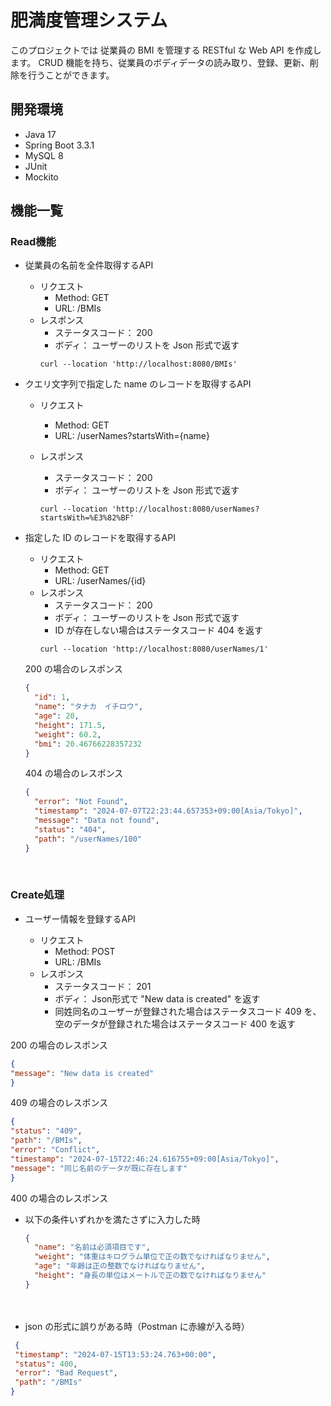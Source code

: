 # 肥満度管理システム

このプロジェクトでは 従業員の BMI を管理する RESTful な Web API を作成します。
CRUD 機能を持ち、従業員のボディデータの読み取り、登録、更新、削除を行うことができます。

## 開発環境

- Java 17
- Spring Boot 3.3.1
- MySQL 8
- JUnit
- Mockito

## 機能一覧

### Read機能

- 従業員の名前を全件取得するAPI
    - リクエスト
        - Method: GET
        - URL: /BMIs
    - レスポンス
        - ステータスコード： 200
        - ボディ： ユーザーのリストを Json 形式で返す
      ```curl
      curl --location 'http://localhost:8080/BMIs'
      ```

- クエリ文字列で指定した name のレコードを取得するAPI
    - リクエスト
        - Method: GET
        - URL: /userNames?startsWith={name}

    - レスポンス
        - ステータスコード： 200
        - ボディ： ユーザーのリストを Json 形式で返す
      ```curl
      curl --location 'http://localhost:8080/userNames?startsWith=%E3%82%BF'
      ```

- 指定した ID のレコードを取得するAPI

    - リクエスト
        - Method: GET
        - URL: /userNames/{id}
    - レスポンス
        - ステータスコード： 200
        - ボディ： ユーザーのリストを Json 形式で返す
        - ID が存在しない場合はステータスコード 404 を返す
      ```curl
      curl --location 'http://localhost:8080/userNames/1'
      ```

  200 の場合のレスポンス
  ```json
  {
    "id": 1,
    "name": "タナカ　イチロウ",
    "age": 20,
    "height": 171.5,
    "weight": 60.2,
    "bmi": 20.46766228357232
  }
  ```

  404 の場合のレスポンス

  ```json
  {
    "error": "Not Found",
    "timestamp": "2024-07-07T22:23:44.657353+09:00[Asia/Tokyo]",
    "message": "Data not found",
    "status": "404",
    "path": "/userNames/100"
  }
  ```

<br>

### Create処理

- ユーザー情報を登録するAPI

    - リクエスト
        - Method: POST
        - URL: /BMIs
    - レスポンス
        - ステータスコード： 201
        - ボディ： Json形式で "New data is created" を返す
        - 同姓同名のユーザーが登録された場合はステータスコード 409 を、 空のデータが登録された場合はステータスコード 400
          を返す

200 の場合のレスポンス

   ```json
  {
  "message": "New data is created"
}
  ```

409 の場合のレスポンス

  ```json
  {
  "status": "409",
  "path": "/BMIs",
  "error": "Conflict",
  "timestamp": "2024-07-15T22:46:24.616755+09:00[Asia/Tokyo]",
  "message": "同じ名前のデータが既に存在します"
}
  ```

400 の場合のレスポンス

- 以下の条件いずれかを満たさずに入力した時

  ```json
  {
    "name": "名前は必須項目です",
    "weight": "体重はキログラム単位で正の数でなければなりません",
    "age": "年齢は正の整数でなければなりません",
    "height": "身長の単位はメートルで正の数でなければなりません"
  }
  ```

　

- json の形式に誤りがある時（Postman に赤線が入る時）

 ```json
  {
  "timestamp": "2024-07-15T13:53:24.763+00:00",
  "status": 400,
  "error": "Bad Request",
  "path": "/BMIs"
}
  ```
